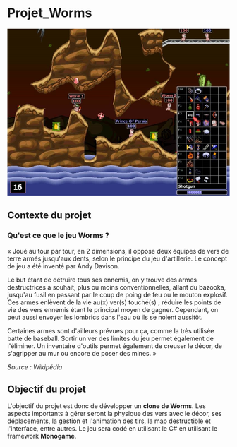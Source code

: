 ﻿# Projet_Worms

![Worms](/SHES/readme_screen.jpg)

## Contexte du projet

### Qu'est ce que le jeu Worms ? ###

« Joué au tour par tour, en 2 dimensions, il oppose deux équipes de vers de terre armés jusqu'aux dents, selon le principe du jeu d'artillerie. Le concept de jeu a été inventé par Andy Davison.

Le but étant de détruire tous ses ennemis, on y trouve des armes destructrices à souhait, plus ou moins conventionnelles, allant du bazooka, jusqu'au fusil en passant par le coup de poing de feu ou le mouton explosif.
Ces armes enlèvent de la vie au(x) ver(s) touché(s) ; réduire les points de vie des vers ennemis étant le principal moyen de gagner.
Cependant, on peut aussi envoyer les lombrics dans l'eau où ils se noient aussitôt.

Certaines armes sont d'ailleurs prévues pour ça, comme la très utilisée batte de baseball. Sortir un ver des limites du jeu permet également de l'éliminer. Un inventaire d'outils permet également de creuser le décor, de s'agripper au mur ou encore de poser des mines. »

*Source : Wikipédia*

## Objectif du projet

L'objectif du projet est donc de développer un **clone de Worms**. Les aspects importants à gérer seront la physique des vers avec le décor, ses déplacements, la gestion et l'animation des tirs, la map destructible et l'interface, entre autres. Le jeu sera codé en utilisant le C# en utilisant le framework **Monogame**.
